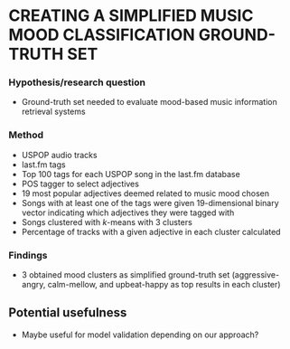 # CREATING A SIMPLIFIED MUSIC MOOD CLASSIFICATION GROUND-TRUTH SET

### Hypothesis/research question
- Ground-truth set needed to evaluate mood-based music information retrieval systems

### Method
- USPOP audio tracks
- last.fm tags
- Top 100 tags for each USPOP song in the last.fm database
- POS tagger to select adjectives
- 19 most popular adjectives deemed related to music mood chosen
- Songs with at least one of the tags were given 19-dimensional binary vector indicating which adjectives they were tagged with
- Songs clustered with _k_-means with 3 clusters
- Percentage of tracks with a given adjective in each cluster calculated

### Findings
- 3 obtained mood clusters as simplified ground-truth set (aggressive-angry, calm-mellow, and upbeat-happy as top results in each cluster)

## Potential usefulness
- Maybe useful for model validation depending on our approach?